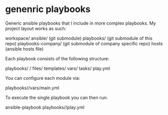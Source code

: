 genenric playbooks
=========

Generic ansible playbooks that I include in more complex playbooks. My project layout works as such:

workspace/
  ansible/ (git submodule)
  playbooks/ (git submodule of this repo)
  playbooks-company/ (git submodule of company specific repo)
  hosts (ansible hosts file)

Each playbook consists of the following structure:

playbooks/
  <module>/
    files/
    templates/
    vars/
    tasks/
    play.yml

You can configure each module via:

playbooks/<module>/vars/main.yml

To execute the single playbook you can then run:

ansible-playbook playbooks/<module>/play.yml
